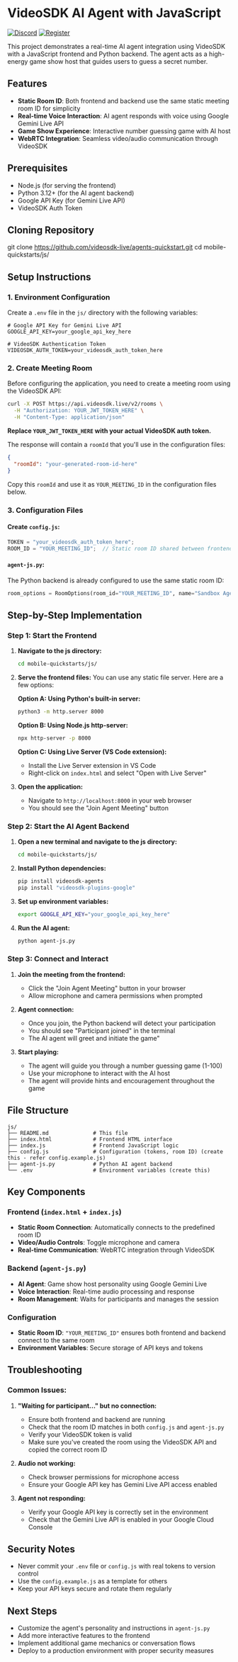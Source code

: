 # VideoSDK AI Agent with JavaScript

<!-- [![Documentation](https://img.shields.io/badge/Read-Documentation-blue)](https://docs.videosdk.live/react/guide/video-and-audio-calling-api-sdk/getting-started) -->
[![Discord](https://img.shields.io/discord/876774498798551130?label=Join%20on%20Discord)](https://discord.gg/kgAvyxtTxv)
[![Register](https://img.shields.io/badge/Contact-Know%20More-blue)](https://app.videosdk.live/signup)

This project demonstrates a real-time AI agent integration using VideoSDK with a JavaScript frontend and Python backend. The agent acts as a high-energy game show host that guides users to guess a secret number.

## Features

- **Static Room ID**: Both frontend and backend use the same static meeting room ID for simplicity
- **Real-time Voice Interaction**: AI agent responds with voice using Google Gemini Live API
- **Game Show Experience**: Interactive number guessing game with AI host
- **WebRTC Integration**: Seamless video/audio communication through VideoSDK

## Prerequisites

- Node.js (for serving the frontend)
- Python 3.12+ (for the AI agent backend)
- Google API Key (for Gemini Live API)
- VideoSDK Auth Token

## Cloning Repository

git clone https://github.com/videosdk-live/agents-quickstart.git
cd mobile-quickstarts/js/

## Setup Instructions

### 1. Environment Configuration

Create a `.env` file in the `js/` directory with the following variables:

```env
# Google API Key for Gemini Live API
GOOGLE_API_KEY=your_google_api_key_here

# VideoSDK Authentication Token
VIDEOSDK_AUTH_TOKEN=your_videosdk_auth_token_here
```

### 2. Create Meeting Room

Before configuring the application, you need to create a meeting room using the VideoSDK API:

```bash
curl -X POST https://api.videosdk.live/v2/rooms \
  -H "Authorization: YOUR_JWT_TOKEN_HERE" \
  -H "Content-Type: application/json"
```

**Replace `YOUR_JWT_TOKEN_HERE` with your actual VideoSDK auth token.**

The response will contain a `roomId` that you'll use in the configuration files:

```json
{
  "roomId": "your-generated-room-id-here"
}
```

Copy this `roomId` and use it as `YOUR_MEETING_ID` in the configuration files below.

### 3. Configuration Files

#### Create `config.js`:
```javascript
TOKEN = "your_videosdk_auth_token_here";
ROOM_ID = "YOUR_MEETING_ID";  // Static room ID shared between frontend and backend
```

#### `agent-js.py`:
The Python backend is already configured to use the same static room ID:
```python
room_options = RoomOptions(room_id="YOUR_MEETING_ID", name="Sandbox Agent", playground=True)
```

## Step-by-Step Implementation

### Step 1: Start the Frontend

1. **Navigate to the js directory:**
   ```bash
   cd mobile-quickstarts/js/
   ```

2. **Serve the frontend files:**
   You can use any static file server. Here are a few options:

   **Option A: Using Python's built-in server:**
   ```bash
   python3 -m http.server 8000
   ```

   **Option B: Using Node.js http-server:**
   ```bash
   npx http-server -p 8000
   ```

   **Option C: Using Live Server (VS Code extension):**
   - Install the Live Server extension in VS Code
   - Right-click on `index.html` and select "Open with Live Server"

3. **Open the application:**
   - Navigate to `http://localhost:8000` in your web browser
   - You should see the "Join Agent Meeting" button

### Step 2: Start the AI Agent Backend

1. **Open a new terminal and navigate to the js directory:**
   ```bash
   cd mobile-quickstarts/js/
   ```

2. **Install Python dependencies:**
   ```bash
   pip install videosdk-agents
   pip install "videosdk-plugins-google"
   ```

3. **Set up environment variables:**
   ```bash
   export GOOGLE_API_KEY="your_google_api_key_here"
   ```

4. **Run the AI agent:**
   ```bash
   python agent-js.py
   ```

### Step 3: Connect and Interact

1. **Join the meeting from the frontend:**
   - Click the "Join Agent Meeting" button in your browser
   - Allow microphone and camera permissions when prompted

2. **Agent connection:**
   - Once you join, the Python backend will detect your participation
   - You should see "Participant joined" in the terminal
   - The AI agent will greet and initiate the game"

3. **Start playing:**
   - The agent will guide you through a number guessing game (1-100)
   - Use your microphone to interact with the AI host
   - The agent will provide hints and encouragement throughout the game

## File Structure

```
js/
├── README.md              # This file
├── index.html             # Frontend HTML interface
├── index.js               # Frontend JavaScript logic
├── config.js              # Configuration (tokens, room ID) (create this - refer config.example.js)
├── agent-js.py            # Python AI agent backend
└── .env                   # Environment variables (create this)
```

## Key Components

### Frontend (`index.html` + `index.js`)
- **Static Room Connection**: Automatically connects to the predefined room ID
- **Video/Audio Controls**: Toggle microphone and camera
- **Real-time Communication**: WebRTC integration through VideoSDK

### Backend (`agent-js.py`)
- **AI Agent**: Game show host personality using Google Gemini Live
- **Voice Interaction**: Real-time audio processing and response
- **Room Management**: Waits for participants and manages the session

### Configuration
- **Static Room ID**: `"YOUR_MEETING_ID"` ensures both frontend and backend connect to the same room
- **Environment Variables**: Secure storage of API keys and tokens

## Troubleshooting

### Common Issues:

1. **"Waiting for participant..." but no connection:**
   - Ensure both frontend and backend are running
   - Check that the room ID matches in both `config.js` and `agent-js.py`
   - Verify your VideoSDK token is valid
   - Make sure you've created the room using the VideoSDK API and copied the correct room ID

2. **Audio not working:**
   - Check browser permissions for microphone access
   - Ensure your Google API key has Gemini Live API access enabled

3. **Agent not responding:**
   - Verify your Google API key is correctly set in the environment
   - Check that the Gemini Live API is enabled in your Google Cloud Console

## Security Notes

- Never commit your `.env` file or `config.js` with real tokens to version control
- Use the `config.example.js` as a template for others
- Keep your API keys secure and rotate them regularly

## Next Steps

- Customize the agent's personality and instructions in `agent-js.py`
- Add more interactive features to the frontend
- Implement additional game mechanics or conversation flows
- Deploy to a production environment with proper security measures

